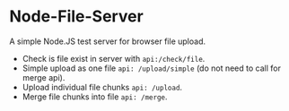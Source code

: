 # Node-File-Server

A simple Node.JS test server for browser file upload.

- Check is file exist in server with `api:/check/file`.
- Simple upload as one file `api: /upload/simple` (do not need to call for merge api).
- Upload individual file chunks `api: /upload`.
- Merge file chunks into file `api: /merge`.
